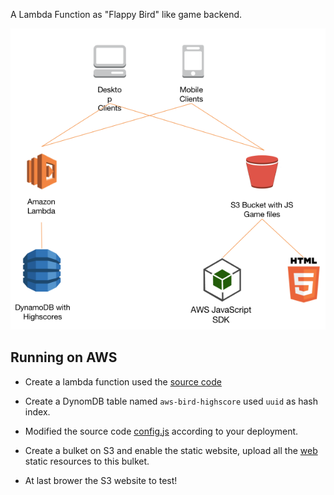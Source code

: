 
A Lambda Function as "Flappy Bird" like game backend.

![](architect.png)


## Running on AWS


- Create a lambda function used the [source code](lambda_functions/aws-bird.js)

- Create a DynomDB table named `aws-bird-highscore` used `uuid` as hash index.

- Modified the source code [config.js](web/js/config.js) according to your deployment.

- Create a bulket on S3 and enable the static website, upload all the [web](web) static resources to this bulket.

- At last brower the S3 website to test!



